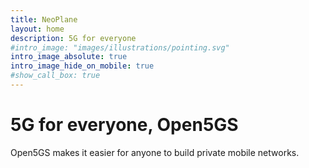 ```yaml
---
title: NeoPlane
layout: home
description: 5G for everyone
#intro_image: "images/illustrations/pointing.svg"
intro_image_absolute: true
intro_image_hide_on_mobile: true
#show_call_box: true
---
```


# 5G for everyone, Open5GS

Open5GS makes it easier for anyone to build private mobile networks.
